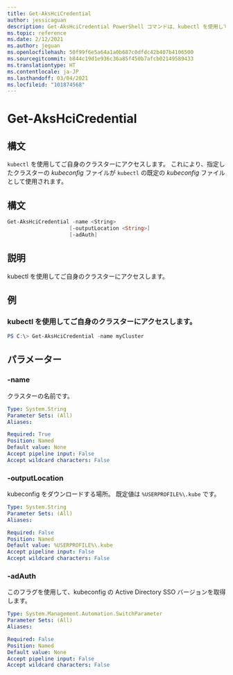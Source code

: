 ```yaml
---
title: Get-AksHciCredential
author: jessicaguan
description: Get-AksHciCredential PowerShell コマンドは、kubectl を使用してご自身のクラスターにアクセスします。
ms.topic: reference
ms.date: 2/12/2021
ms.author: jeguan
ms.openlocfilehash: 50f99f6e5a64a1a0b687c0dfdc42b407b4106500
ms.sourcegitcommit: b844c19d1e936c36a85f450b7afcb02149589433
ms.translationtype: HT
ms.contentlocale: ja-JP
ms.lasthandoff: 03/04/2021
ms.locfileid: "101874568"
---
```

# <a name="get-akshcicredential"></a>Get-AksHciCredential

## <a name="synopsis"></a>構文
`kubectl` を使用してご自身のクラスターにアクセスします。 これにより、指定したクラスターの _kubeconfig_ ファイルが `kubectl` の既定の _kubeconfig_ ファイルとして使用されます。

## <a name="syntax"></a>構文

```powershell
Get-AksHciCredential -name <String>
                    [-outputLocation <String>]
                    [-adAuth]
```

## <a name="description"></a>説明
kubectl を使用してご自身のクラスターにアクセスします。

## <a name="examples"></a>例

### <a name="access-your-cluster-using-kubectl"></a>kubectl を使用してご自身のクラスターにアクセスします。
```powershell
PS C:\> Get-AksHciCredential -name myCluster
```

## <a name="parameters"></a>パラメーター

### <a name="-name"></a>-name
クラスターの名前です。

```yaml
Type: System.String
Parameter Sets: (All)
Aliases:

Required: True
Position: Named
Default value: None
Accept pipeline input: False
Accept wildcard characters: False
```

### <a name="-outputlocation"></a>-outputLocation
kubeconfig をダウンロードする場所。 既定値は `%USERPROFILE%\.kube` です。

```yaml
Type: System.String
Parameter Sets: (All)
Aliases:

Required: False
Position: Named
Default value: %USERPROFILE%\.kube
Accept pipeline input: False
Accept wildcard characters: False
```

### <a name="-adauth"></a>-adAuth
このフラグを使用して、kubeconfig の Active Directory SSO バージョンを取得します。

```yaml
Type: System.Management.Automation.SwitchParameter
Parameter Sets: (All)
Aliases:

Required: False
Position: Named
Default value: None
Accept pipeline input: False
Accept wildcard characters: False
```
